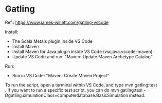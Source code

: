 # Gatling

Ref.: https://www.james-willett.com/gatling-vscode

Install:
* The Scala Metals plugin inside VS Code
* Install Maven
* Install Maven for Java plugin inside VS Code (vscjava.vscode-maven)
* Update VS Code and run: "Maven: Update Maven Archetype Catalog"

Run:
* Run in VS Code: "Maven: Create Maven Project"

To run the script, open a terminal within VS Code, and type mvn gatling:test . If you want to run a specific test script, you can do mvn gatling:test -Dgatling.simulationClass=computerdatabase.BasicSimulation instead.
